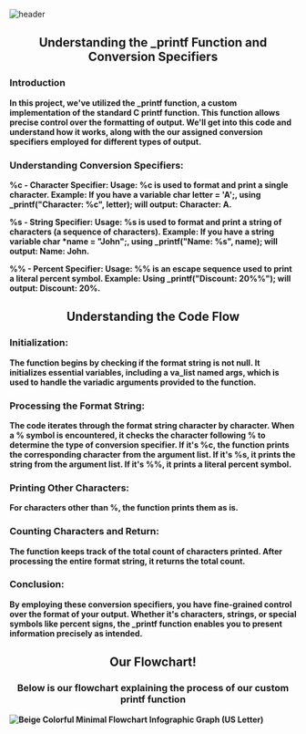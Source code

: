   ![header](https://capsule-render.vercel.app/api?height=400&text=Our%20Printf%20project&desc=by%20Jordan%20Arguelles%20and%20Ivonne%20Lopez)

<h2 align="center">Understanding the _printf Function and Conversion Specifiers<b></h2>

  <h3><span>Introduction</span></h3>
  
In this project, we've utilized the _printf function, a custom implementation of the standard C printf function. This function allows precise control over the formatting of output. We'll get into this code and understand how it works, along with the our assigned conversion specifiers employed for different types of output.

<h3><span>Understanding Conversion Specifiers:</span></h3>

%c - Character Specifier:
Usage: %c is used to format and print a single character.
Example: If you have a variable char letter = 'A';, using _printf("Character: %c", letter); will output: Character: A.

%s - String Specifier:
Usage: %s is used to format and print a string of characters (a sequence of characters).
Example: If you have a string variable char *name = "John";, using _printf("Name: %s", name); will output: Name: John.

%% - Percent Specifier:
Usage: %% is an escape sequence used to print a literal percent symbol.
Example: Using _printf("Discount: 20%%"); will output: Discount: 20%.
 
<h2 align="center">Understanding the Code Flow<b></h2>

<h3><span>Initialization:</span></h3>

The function begins by checking if the format string is not null.
It initializes essential variables, including a va_list named args, which is used to handle the variadic arguments provided to the function.

<h3><span>Processing the Format String:</span></h3>

The code iterates through the format string character by character.
When a % symbol is encountered, it checks the character following % to determine the type of conversion specifier.
If it's %c, the function prints the corresponding character from the argument list.
If it's %s, it prints the string from the argument list.
If it's %%, it prints a literal percent symbol.

<h3><span>Printing Other Characters:</span></h3>

For characters other than %, the function prints them as is.

<h3><span>Counting Characters and Return:</span></h3>

The function keeps track of the total count of characters printed.
After processing the entire format string, it returns the total count.

<h3><span>Conclusion:</span></h3>

By employing these conversion specifiers, you have fine-grained control over the format of your output. Whether it's characters, strings, or special symbols like percent signs, the _printf function enables you to present information precisely as intended.

<h2 align="center">Our Flowchart!<b></h2>
<h3 align="center">Below is our flowchart explaining the process of our custom printf function<b></h3>
























![Beige Colorful Minimal Flowchart Infographic Graph (US Letter)](https://github.com/Jordyleigha/holbertonschool-printf/assets/144151209/1d543179-1efb-4194-98ac-8dfef75dc4c4)
